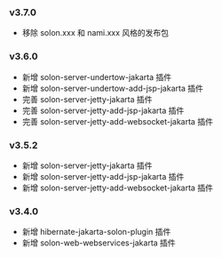 
### v3.7.0

* 移除 solon.xxx 和 nami.xxx 风格的发布包

### v3.6.0

* 新增 solon-server-undertow-jakarta 插件
* 新增 solon-server-undertow-add-jsp-jakarta 插件
* 完善 solon-server-jetty-jakarta 插件
* 完善 solon-server-jetty-add-jsp-jakarta 插件
* 完善 solon-server-jetty-add-websocket-jakarta 插件

### v3.5.2

* 新增 solon-server-jetty-jakarta 插件
* 新增 solon-server-jetty-add-jsp-jakarta 插件
* 新增 solon-server-jetty-add-websocket-jakarta 插件

### v3.4.0

* 新增 hibernate-jakarta-solon-plugin 插件
* 新增 solon-web-webservices-jakarta 插件